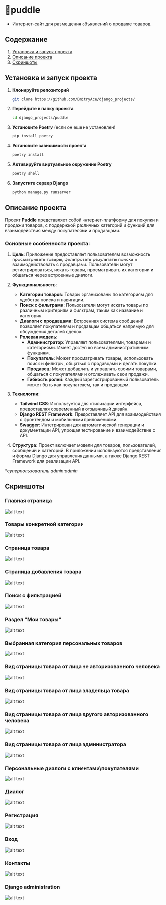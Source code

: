 # 🍇puddle
- Интернет-сайт для размещения объявлений о продаже товаров. 
## Содержание
1. [Установка и запуск проекта](#установка-и-запуск-проекта)
2. [Описание проекта](#описание-проекта)
3. [Скриншоты](#скриншоты)

## Установка и запуск проекта

1. **Клонируйте репозиторий**
   ```bash
   git clone https://github.com/DmitryAce/django_projects/
   ```

2. **Перейдите в папку проекта**
   ```bash
   cd django_projects/puddle
   ```

3. **Установите Poetry** (если он еще не установлен)
   ```bash
   pip install poetry
   ```

4. **Установите зависимости проекта**
   ```bash
   poetry install
   ```

5. **Активируйте виртуальное окружение Poetry**
   ```bash
   poetry shell
   ```

6. **Запустите сервер Django**
   ```bash
   python manage.py runserver
   ```

## Описание проекта
Проект **Puddle** представляет собой интернет-платформу для покупки и продажи товаров, с поддержкой различных категорий и функций для взаимодействия между покупателями и продавцами.
### Основные особенности проекта:

1. **Цель**: Приложение предоставляет пользователям возможность просматривать товары, фильтровать результаты поиска и взаимодействовать с продавцами. Пользователи могут регистрироваться, искать товары, просматривать их категории и общаться через встроенные диалоги.

2. **Функциональность**:
   - **Категории товаров**: Товары организованы по категориям для удобства поиска и навигации.
   - **Поиск с фильтрами**: Пользователи могут искать товары по различным критериям и фильтрам, таким как название и категория.
   - **Диалоги с продавцами**: Встроенная система сообщений позволяет покупателям и продавцам общаться напрямую для обсуждения деталей сделок.
   - **Ролевая модель**:
     - **Администратор**: Управляет пользователями, товарами и категориями. Имеет доступ ко всем административным функциям.
     - **Покупатель**: Может просматривать товары, использовать поиск и фильтры, общаться с продавцами и делать покупки.
     - **Продавец**: Может добавлять и управлять своими товарами, общаться с покупателями и отслеживать свои продажи.
     - **Гибкость ролей**: Каждый зарегистрированный пользователь может быть как покупателем, так и продавцом.

3. **Технологии**:
   - **Tailwind CSS**: Используется для стилизации интерфейса, предоставляя современный и отзывчивый дизайн.
   - **Django REST Framework**: Предоставляет API для взаимодействия с фронтендом и мобильными приложениями.
   - **Swagger**: Интегрирован для автоматической генерации и документации API, упрощая тестирование и взаимодействие с API.

4. **Структура**: Проект включает модели для товаров, пользователей, сообщений и категорий. В приложении используются представления и формы Django для управления данными, а также Django REST Framework для реализации API.

\**суперпользователь admin:admin*

## Скриншоты
### Главная страница
![alt text](img/image-1.png)
### Товары конкретной категории
![alt text](img/image-7.png)
### Страница товара
![alt text](img/image-2.png)
### Страница добавления товара
![alt text](img/image-3.png)
### Поиск с фильтрацией
![alt text](img/image-4.png)
### Раздел "Мои товары"
![alt text](img/image-5.png)
### Выбранная категория персональных товаров
![alt text](img/image-6.png)
### Вид страницы товара от лица не авторизованного человека
![alt text](img/image-8.png)
### Вид страницы товара от лица владельца товара
![alt text](img/image-9.png)
### Вид страницы товара от лица другого авторизованного человека
![alt text](img/image-10.png)
### Вид страницы товара от лица администратора
![alt text](img/image-11.png)
### Персональные диалоги с клиентами\покупателями
![alt text](img/image-12.png)
### Диалог
![alt text](img/image-13.png)
### Регистрация
![alt text](img/image-14.png)
### Вход
![alt text](img/image-15.png)
### Контакты
![alt text](img/image-16.png)
### Django administration
![alt text](img/image-17.png)